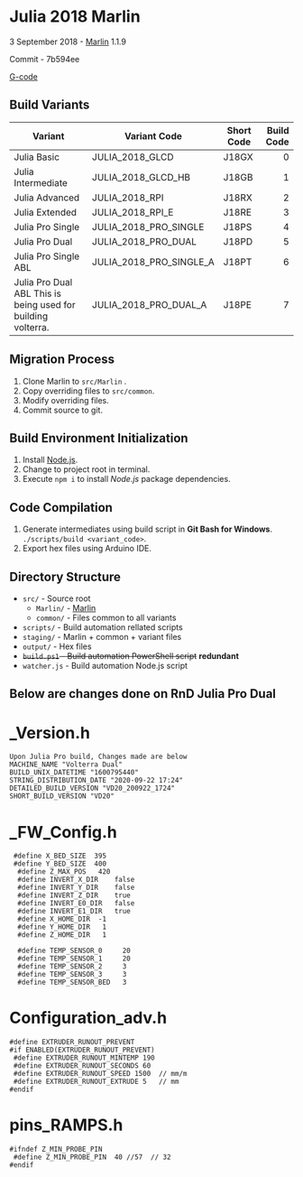 # Julia 2018 Marlin

3 September 2018 - [Marlin](https://github.com/MarlinFirmware/Marlin/tree/7b594ee4a2feba8872d86efff16f414d93dc01c7) 1.1.9

Commit - 7b594ee

[G-code](http://marlinfw.org/meta/gcode/)



## Build Variants

| Variant                  | Variant Code               | Short Code | Build Code |
|--------------------------|----------------------------|------------|-----------:|
| Julia Basic              | JULIA_2018_GLCD            | J18GX      | 0          |
| Julia Intermediate       | JULIA_2018_GLCD_HB         | J18GB      | 1          |
| Julia Advanced           | JULIA_2018_RPI             | J18RX      | 2          |
| Julia Extended           | JULIA_2018_RPI_E           | J18RE      | 3          |
| Julia Pro Single         | JULIA_2018_PRO_SINGLE      | J18PS      | 4          |
| Julia Pro Dual           | JULIA_2018_PRO_DUAL        | J18PD      | 5          |
| Julia Pro Single ABL     | JULIA_2018_PRO_SINGLE_A    | J18PT      | 6          |
| Julia Pro Dual ABL This is being used for building volterra.       | JULIA_2018_PRO_DUAL_A      | J18PE      | 7          | 

## Migration Process

1. Clone Marlin to `src/Marlin` .
2. Copy overriding files to `src/common`.
3. Modify overriding files.
4. Commit source to git.

## Build Environment Initialization

1. Install [Node.js](https://nodejs.org/en/download/).
2. Change to project root in terminal.
3. Execute `npm i` to install *Node.js* package dependencies.

## Code Compilation

1. Generate intermediates using build script in **Git Bash for Windows**.    
    `./scripts/build <variant_code>`.
1. Export hex files using Arduino IDE.


## Directory Structure

- `src/` - Source root
  - `Marlin/` - [Marlin](https://github.com/MarlinFirmware/Marlin)
  - `common/` - Files common to all variants
- `scripts/` - Build automation rellated scripts
- `staging/` - Marlin + common + variant files
- `output/` - Hex files
- ~~`build.ps1` - Build automation PowerShell script~~ **redundant**
- `watcher.js` - Build automation Node.js script

## Below are changes done on RnD Julia Pro Dual
# _Version.h

    Upon Julia Pro build, Changes made are below
    MACHINE_NAME "Volterra Dual"
    BUILD_UNIX_DATETIME "1600795440"
    STRING_DISTRIBUTION_DATE "2020-09-22 17:24"
    DETAILED_BUILD_VERSION "VD20_200922_1724"
    SHORT_BUILD_VERSION "VD20"

# _FW_Config.h

     #define X_BED_SIZE  395
     #define Y_BED_SIZE  400
      #define Z_MAX_POS   420
      #define INVERT_X_DIR    false
      #define INVERT_Y_DIR    false
      #define INVERT_Z_DIR    true
      #define INVERT_E0_DIR   false
      #define INVERT_E1_DIR   true
      #define X_HOME_DIR  -1
      #define Y_HOME_DIR   1
      #define Z_HOME_DIR   1
  
      #define TEMP_SENSOR_0     20
      #define TEMP_SENSOR_1     20
      #define TEMP_SENSOR_2     3
      #define TEMP_SENSOR_3     3
      #define TEMP_SENSOR_BED   3
  
# Configuration_adv.h  
    #define EXTRUDER_RUNOUT_PREVENT
    #if ENABLED(EXTRUDER_RUNOUT_PREVENT)
     #define EXTRUDER_RUNOUT_MINTEMP 190
     #define EXTRUDER_RUNOUT_SECONDS 60
     #define EXTRUDER_RUNOUT_SPEED 1500  // mm/m
     #define EXTRUDER_RUNOUT_EXTRUDE 5   // mm
    #endif
# pins_RAMPS.h
    #ifndef Z_MIN_PROBE_PIN
     #define Z_MIN_PROBE_PIN  40 //57  // 32
    #endif
